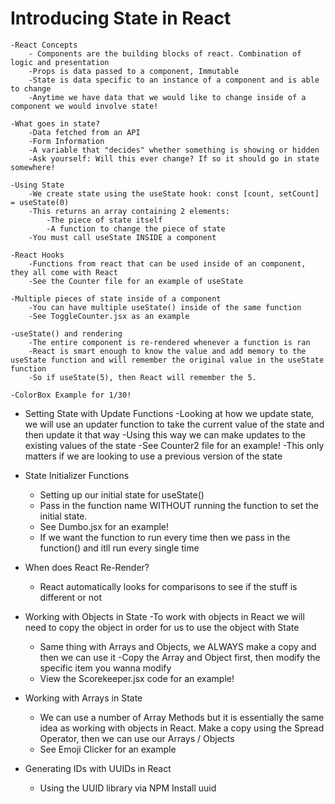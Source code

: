 # Introducing State in React
    -React Concepts
        - Components are the building blocks of react. Combination of logic and presentation
        -Props is data passed to a component, Immutable
        -State is data specific to an instance of a component and is able to change
        -Anytime we have data that we would like to change inside of a component we would involve state!

    -What goes in state?
        -Data fetched from an API
        -Form Information
        -A variable that "decides" whether something is showing or hidden
        -Ask yourself: Will this ever change? If so it should go in state somewhere!

    -Using State
        -We create state using the useState hook: const [count, setCount] = useState(0)
        -This returns an array containing 2 elements: 
            -The piece of state itself
            -A function to change the piece of state
        -You must call useState INSIDE a component

    -React Hooks
        -Functions from react that can be used inside of an component, they all come with React
        -See the Counter file for an example of useState

    -Multiple pieces of state inside of a component
        -You can have multiple useState() inside of the same function
        -See ToggleCounter.jsx as an example

    -useState() and rendering 
        -The entire component is re-rendered whenever a function is ran
        -React is smart enough to know the value and add memory to the useState function and will remember the original value in the useState function
        -So if useState(5), then React will remember the 5. 

    -ColorBox Example for 1/30!

- Setting State with Update Functions
    -Looking at how we update state, we will use an updater function to take the current value of the state and then update it that way 
    -Using this way we can make updates to the existing values of the state
    -See Counter2 file for an example!
    -This only matters if we are looking to use a previous version of the state

- State Initializer Functions 
    - Setting up our initial state for useState()
    - Pass in the function name WITHOUT running the function to set the initial state. 
    - See Dumbo.jsx for an example!
    - If we want the function to run every time then we pass in the function() and itll run every single time 

- When does React Re-Render? 
    - React automatically looks for comparisons to see if the stuff is different or not 

- Working with Objects in State
    -To work with objects in React we will need to copy the object in order for us to use the object with State
    - Same thing with Arrays and Objects, we ALWAYS make a copy and then we can use it
    -Copy the Array and Object first, then modify the specific item you wanna modify
    - View the Scorekeeper.jsx code for an example!


- Working with Arrays in State
    - We can use a number of Array Methods but it is essentially the same idea as working with objects in React. Make a copy using the Spread Operator, then we can use our Arrays / Objects
    - See Emoji Clicker for an example 

- Generating IDs with UUIDs in React
    - Using the UUID library via NPM Install uuid
